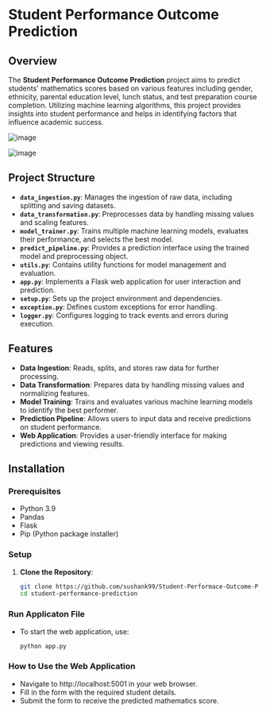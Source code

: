 # Student Performance Outcome Prediction

## Overview

The **Student Performance Outcome Prediction** project aims to predict students' mathematics scores based on various features including gender, ethnicity, parental education level, lunch status, and test preparation course completion. Utilizing machine learning algorithms, this project provides insights into student performance and helps in identifying factors that influence academic success.


![image](https://github.com/user-attachments/assets/2cdce8b4-8a09-463e-a667-15d44f13a6c1)

![image](https://github.com/user-attachments/assets/825aeccf-3e3f-4818-933b-d4a94112e6e9)


## Project Structure

- **`data_ingestion.py`**: Manages the ingestion of raw data, including splitting and saving datasets.
- **`data_transformation.py`**: Preprocesses data by handling missing values and scaling features.
- **`model_trainer.py`**: Trains multiple machine learning models, evaluates their performance, and selects the best model.
- **`predict_pipeline.py`**: Provides a prediction interface using the trained model and preprocessing object.
- **`utils.py`**: Contains utility functions for model management and evaluation.
- **`app.py`**: Implements a Flask web application for user interaction and prediction.
- **`setup.py`**: Sets up the project environment and dependencies.
- **`exception.py`**: Defines custom exceptions for error handling.
- **`logger.py`**: Configures logging to track events and errors during execution.

## Features

- **Data Ingestion**: Reads, splits, and stores raw data for further processing.
- **Data Transformation**: Prepares data by handling missing values and normalizing features.
- **Model Training**: Trains and evaluates various machine learning models to identify the best performer.
- **Prediction Pipeline**: Allows users to input data and receive predictions on student performance.
- **Web Application**: Provides a user-friendly interface for making predictions and viewing results.

## Installation

### Prerequisites

- Python 3.9
- Pandas
- Flask
- Pip (Python package installer)

### Setup

1. **Clone the Repository**:

   ```bash
   git clone https://github.com/sushank99/Student-Performace-Outcome-Prediction.git
   cd student-performance-prediction
### **Run Applicaton File**
- To start the web application, use:

   ```bash
   python app.py     
### How to Use the Web Application
- Navigate to http://localhost:5001 in your web browser.
- Fill in the form with the required student details.
- Submit the form to receive the predicted mathematics score.
